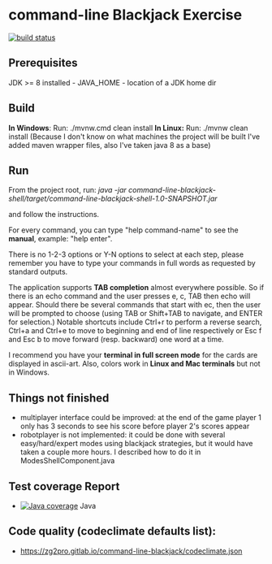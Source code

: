 
# command-line Blackjack Exercise

[![build status](https://gitlab.com/zg2pro/command-line-blackjack/badges/master/build.svg)](https://gitlab.com/zg2pro/command-line-blackjack/commits/master)

## Prerequisites
JDK >= 8 installed - JAVA_HOME - location of a JDK home dir

## Build
**In Windows**: Run: ./mvnw.cmd clean install
**In Linux:** Run: ./mvnw clean install
(Because I don't know on what machines the project will be built I've added maven wrapper files, also I've taken java 8 as a base)

## Run
From the project root, run: 
*java -jar command-line-blackjack-shell/target/command-line-blackjack-shell-1.0-SNAPSHOT.jar* 

and follow the instructions.

For every command, you can type "help command-name" to see the **manual**, example: "help enter".

There is no 1-2-3 options or Y-N options to select at each step, please remember you have to type your commands in 
full words as requested by standard outputs.

The application supports **TAB completion** almost everywhere possible. So if there is an echo command and the user 
presses e, c, TAB then echo will appear. Should there be several commands that start with ec, then the user will 
be prompted to choose (using TAB or Shift+TAB to navigate, and ENTER for selection.)
Notable shortcuts include Ctrl+r to perform a reverse search, Ctrl+a and Ctrl+e to move to beginning and end of line respectively 
or Esc f and Esc b to move forward (resp. backward) one word at a time.

I recommend you have your **terminal in full screen mode** for the cards are displayed in ascii-art. Also, 
colors work in **Linux and Mac terminals** but not in Windows.

## Things not finished
- multiplayer interface could be improved: at the end of the game player 1 only has 3 seconds to see his score before 
player 2's scores appear
- robotplayer is not implemented: it could be done with several easy/hard/expert modes using blackjack strategies, but
it would have taken a couple more hours. I described how to do it in ModesShellComponent.java


## Test coverage Report

- [![Java coverage](https://gitlab.com/zg2pro/command-line-blackjack/badges/master/coverage.svg?job=pages)](https://zg2pro.gitlab.io/command-line-blackjack) Java

## Code quality (codeclimate defaults list):

- https://zg2pro.gitlab.io/command-line-blackjack/codeclimate.json

